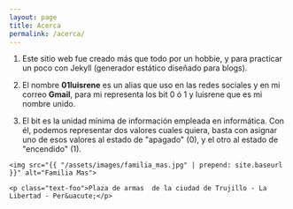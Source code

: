 ```yaml
---
layout: page
title: Acerca
permalink: /acerca/
---
```


<article class="about">
	<ol>
		<li>
		<p>Este sitio web fue creado más que todo por un hobbie, y para practicar un poco con Jekyll (generador estático diseñado para blogs).</p></li>
		<li>
			<p>El nombre <strong>01luisrene</strong> es un alias que uso en las redes sociales y en mi correo <strong>Gmail</strong>, para mi representa los bit 0 &oacute; 1 y luisrene que es mi nombre unido.</p>
		</li>
		<li><p>El bit es la unidad mínima de información empleada en informática. Con él, podemos representar dos valores cuales quiera, basta con asignar uno de esos valores al estado de "apagado" (0), y el otro al estado de "encendido" (1).</p></li>
	</ol>
		
	<img src="{{ "/assets/images/familia_mas.jpg" | prepend: site.baseurl }}" alt="Familia Mas">
	
	<p class="text-foo">Plaza de armas  de la ciudad de Trujillo - La Libertad - Per&uacute;</p>

</article>